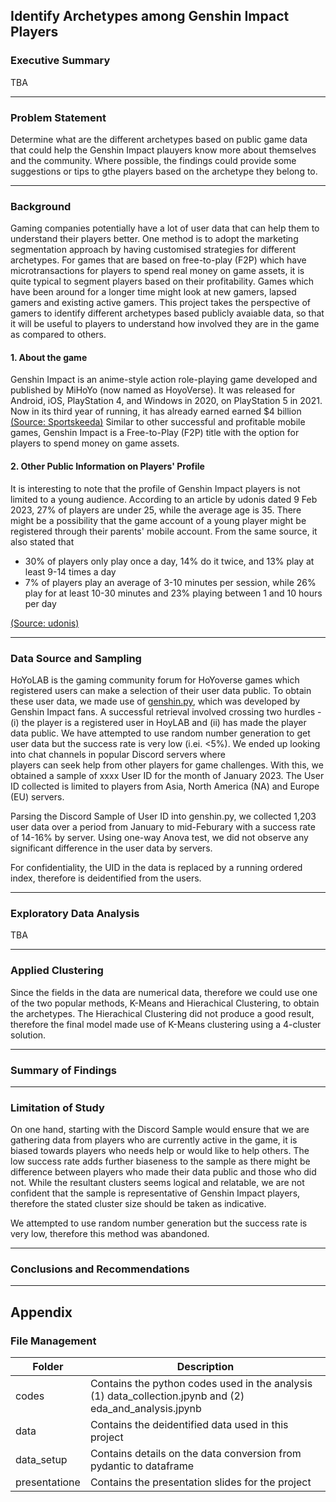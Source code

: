## Identify Archetypes among Genshin Impact Players

### Executive Summary

TBA

_______
### Problem Statement

Determine what are the different archetypes based on public game data that could help the Genshin Impact plauyers know more about themselves and the community. Where possible, the findings could provide some suggestions or tips to gthe players based on the archetype they belong to.
_______
### Background

Gaming companies potentially have a lot of user data that can help them to understand their players better. One method is to adopt the marketing segmentation approach by having customised strategies for different archetypes. For games that are based on free-to-play (F2P) which have microtransactions for players to spend real money on game assets, it is quite typical to segment players based on their profitability. Games which have been around for a longer time might look at new gamers, lapsed gamers and existing active gamers. This project takes the perspective of gamers to identify different archetypes based publicly avaiable data, so that it will be useful to players to understand how involved they are in the game as compared to others.

#### 1. About the game

Genshin Impact is an anime-style action role-playing game developed and published by MiHoYo (now named as HoyoVerse). It was released for Android, iOS, PlayStation 4, and Windows in 2020, on PlayStation 5 in 2021. Now in its third year of running, it has already earned earned $4 billion [(Source: Sportskeeda)](https://www.sportskeeda.com/esports/news-genshin-impact-among-successful-mobile-games-ever-earned-4-billion-2023#:~:text=According%20to%20Sensor%20Tower's%20latest,%241.4%20billion%20came%20from%20ChinaGenshin) Similar to other successful and profitable mobile games, Genshin Impact is a Free-to-Play (F2P) title with the option for players to spend money on game assets.

#### 2. Other Public Information on Players' Profile

It is interesting to note that the profile of Genshin Impact players is not limited to a young audience. According to an article by udonis dated 9 Feb 2023, 27% of players are under 25, while the average age is 35. There might be a possibility that the game account of a young player might be registered through their parents' mobile account. From the same source, it also stated that 
- 30% of players only play once a day, 14% do it twice, and 13% play at least 9-14 times a day
- 7% of players play an average of 3-10 minutes per session, while 26% play for at least 10-30 minutes and 23% playing between 1 and 10 hours per day

[(Source: udonis)](https://www.blog.udonis.co/mobile-marketing/mobile-games/genshin-impact-advertising#:~:text=Genshin%20Impact%20Demographics&text=The%20gender%20distribution%20is%20quite,the%20average%20age%20is%2035) 
_______
### Data Source and Sampling

HoYoLAB is the gaming community forum for HoYoverse games which registered users can make a selection of their user data public. To obtain these user data, we made use of [genshin.py](https://pypi.org/project/genshin), which was developed by Genshin Impact fans. A successful retrieval involved crossing two hurdles - (i) the player is a registered user in HoyLAB and (ii) has made the player data public. We have attempted to use random number generation to get user data but the success rate is very low (i.ei. <5%). We ended up looking into chat channels in popular Discord servers where  
players can seek help from other players for game challenges. With this, we obtained a sample of xxxx User ID for the month of January 2023. The User ID collected is limited to players from Asia, North America (NA) and Europe (EU) servers.

Parsing the Discord Sample of User ID into genshin.py, we collected 1,203 user data over a period from January to mid-Feburary with a success rate of 14-16% by server. Using one-way Anova test, we did not observe any significant difference in the user data by servers.

For confidentiality, the UID in the data is replaced by a running ordered index, therefore is deidentified from the users.
_______
### Exploratory Data Analysis
TBA
_______
### Applied Clustering

Since the fields in the data are numerical data, therefore we could use one of the two popular methods, K-Means and Hierachical Clustering, to obtain the archetypes. The Hierachical Clustering did not produce a good result, therefore the final model made use of K-Means clustering using a 4-cluster solution.
_______
### Summary of Findings
_______
### Limitation of Study

On one hand, starting with the Discord Sample would ensure that we are gathering data from players who are currently active in the game, it is biased towards players who needs help or would like to help others. The low success rate adds further biaseness to the sample as there might be difference between players who made their data public and those who did not. While the resultant clusters seems logical and relatable, we are not confident that the sample is representative of Genshin Impact players, therefore the stated cluster size should be taken as indicative.

We attempted to use random number generation but the success rate is very low, therefore this method was abandoned.

_______
### Conclusions and Recommendations

_______
## Appendix
### File Management

| Folder        | Description   |
| ------------- | ------------- |
| codes         | Contains the python codes used in the analysis (1) data_collection.jpynb and (2) eda_and_analysis.jpynb |
| data          | Contains the deidentified data used in this project |
| data_setup    | Contains details on the data conversion from pydantic to dataframe |
| presentatione | Contains the presentation slides for the project |
